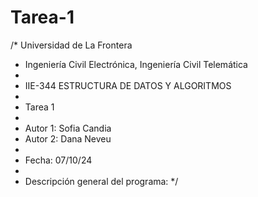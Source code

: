 # Tarea-1
/* Universidad de La Frontera
* Ingeniería Civil Electrónica, Ingeniería Civil Telemática
*
* IIE-344 ESTRUCTURA DE DATOS Y ALGORITMOS
*
* Tarea 1
*
* Autor 1: Sofia Candia
* Autor 2: Dana Neveu
*
* Fecha: 07/10/24
*
* Descripción general del programa:
*/
